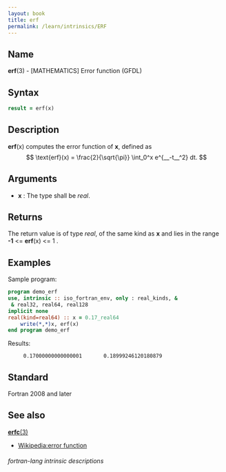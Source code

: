 ```yaml
---
layout: book
title: erf
permalink: /learn/intrinsics/ERF
---
```

## __Name__

__erf__(3) - \[MATHEMATICS\] Error function
(GFDL)

## __Syntax__
```fortran
result = erf(x)
```
## __Description__

__erf__(x) computes the error function of __x__, defined as $$
\text{erf}(x) = \frac{2}{\sqrt{\pi}} \int_0^x e^{__-t__^2} dt. $$

## __Arguments__

  - __x__
    : The type shall be _real_.

## __Returns__

The return value is of type _real_, of the same kind as __x__ and lies in the
range __-1__ \<= __erf__(x) \<= 1 .

## __Examples__

Sample program:

```fortran
program demo_erf
use, intrinsic :: iso_fortran_env, only : real_kinds, &
 & real32, real64, real128
implicit none
real(kind=real64) :: x = 0.17_real64
    write(*,*)x, erf(x)
end program demo_erf
```
  Results:
```text
     0.17000000000000001       0.18999246120180879     
```
## __Standard__

Fortran 2008 and later

## See also

[__erfc__(3)](ERFC)

- [Wikipedia:error function](https://en.wikipedia.org/wiki/Error_function)

###### fortran-lang intrinsic descriptions
